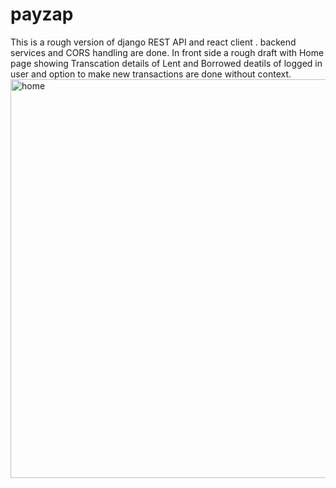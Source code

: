 # payzap
This is a rough version of django REST API and react client . backend services and CORS handling are done. 
In front side a rough  draft with Home page showing Transcation details of Lent and Borrowed deatils of logged in user and option to make new transactions are done without context.<img width="638" alt="home" src="https://user-images.githubusercontent.com/61052204/166991131-ab8c85c3-8b0e-4363-bc15-f78512feba6f.PNG">
